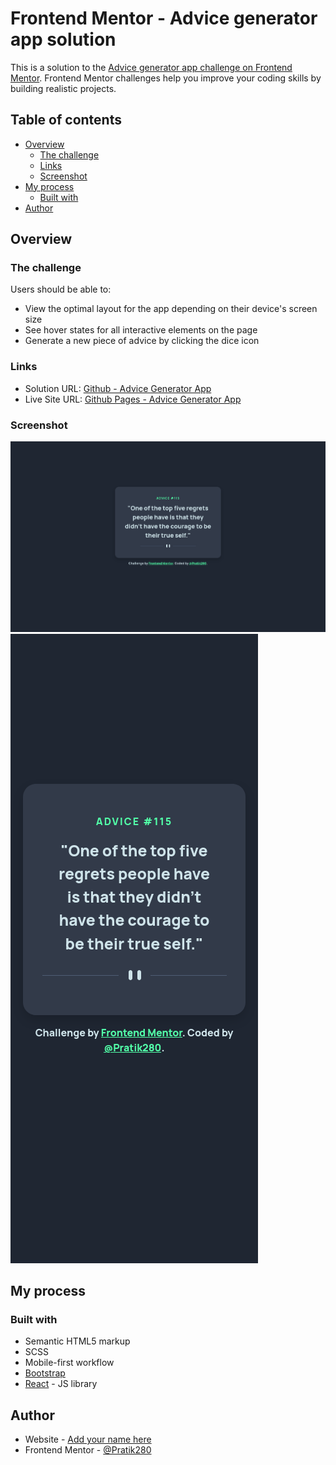# Frontend Mentor - Advice generator app solution

This is a solution to the [Advice generator app challenge on Frontend Mentor](https://www.frontendmentor.io/challenges/advice-generator-app-QdUG-13db). Frontend Mentor challenges help you improve your coding skills by building realistic projects.

## Table of contents

- [Overview](#overview)
  - [The challenge](#the-challenge)
  - [Links](#links)
  - [Screenshot](#screenshot)
- [My process](#my-process)
  - [Built with](#built-with)
- [Author](#author)

## Overview

### The challenge

Users should be able to:

- View the optimal layout for the app depending on their device's screen size
- See hover states for all interactive elements on the page
- Generate a new piece of advice by clicking the dice icon

### Links

- Solution URL: [Github - Advice Generator App](https://github.com/Pratik280/advice-generator-app)
- Live Site URL: [Github Pages - Advice Generator App](https://pratik280.github.io/advice-generator-app/)

### Screenshot

![](./screenshots/desktop-ss.png)
![](./screenshots/mobile-ss.png)

## My process

### Built with

- Semantic HTML5 markup
- SCSS
- Mobile-first workflow
- [Bootstrap](https://getbootstrap.com/docs/5.0/getting-started/introduction/)
- [React](https://reactjs.org/) - JS library

## Author

- Website - [Add your name here](https://www.your-site.com)
- Frontend Mentor - [@Pratik280](https://www.frontendmentor.io/profile/Pratik280)
